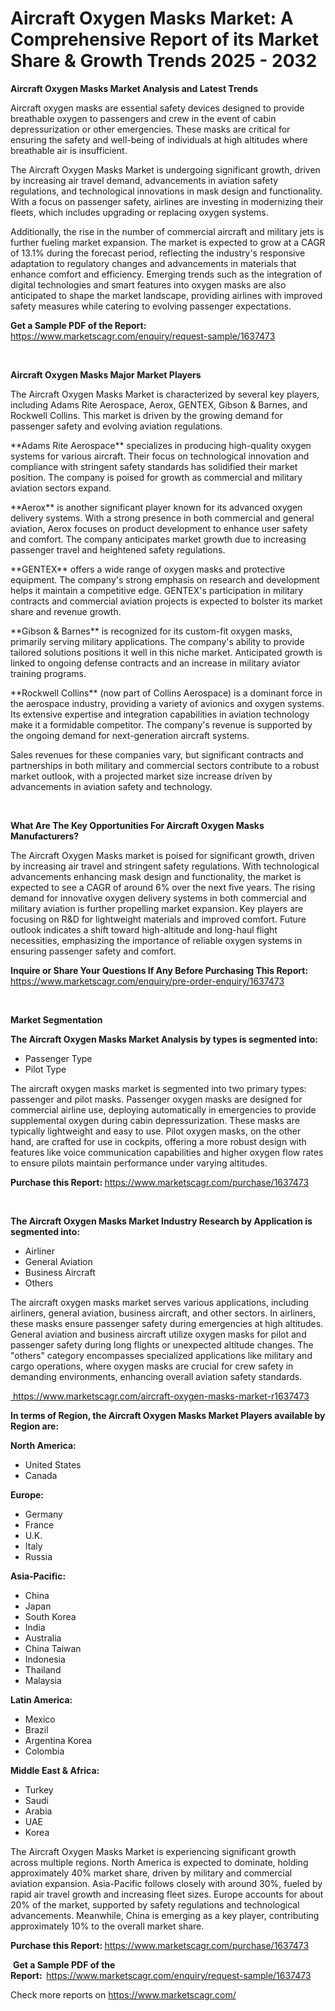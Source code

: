 <p><h1>Aircraft Oxygen Masks Market: A Comprehensive Report of its Market Share & Growth Trends 2025 - 2032</h1></p><p><strong>Aircraft Oxygen Masks Market Analysis and Latest Trends</strong></p>
<p><p>Aircraft oxygen masks are essential safety devices designed to provide breathable oxygen to passengers and crew in the event of cabin depressurization or other emergencies. These masks are critical for ensuring the safety and well-being of individuals at high altitudes where breathable air is insufficient.</p><p>The Aircraft Oxygen Masks Market is undergoing significant growth, driven by increasing air travel demand, advancements in aviation safety regulations, and technological innovations in mask design and functionality. With a focus on passenger safety, airlines are investing in modernizing their fleets, which includes upgrading or replacing oxygen systems. </p><p>Additionally, the rise in the number of commercial aircraft and military jets is further fueling market expansion. The market is expected to grow at a CAGR of 13.1% during the forecast period, reflecting the industry's responsive adaptation to regulatory changes and advancements in materials that enhance comfort and efficiency. Emerging trends such as the integration of digital technologies and smart features into oxygen masks are also anticipated to shape the market landscape, providing airlines with improved safety measures while catering to evolving passenger expectations.</p></p>
<p><strong>Get a Sample PDF of the Report:&nbsp;</strong> <a href="https://www.marketscagr.com/enquiry/request-sample/1637473?utm_campaign=3271&utm_medium=2&utm_source=Github&utm_content=ia&utm_term=23032025&utm_id=aircraft-oxygen-masks">https://www.marketscagr.com/enquiry/request-sample/1637473</a></p>
<p>&nbsp;</p>
<p><strong>Aircraft Oxygen Masks Major Market Players</strong></p>
<p><p>The Aircraft Oxygen Masks Market is characterized by several key players, including Adams Rite Aerospace, Aerox, GENTEX, Gibson & Barnes, and Rockwell Collins. This market is driven by the growing demand for passenger safety and evolving aviation regulations.</p><p>**Adams Rite Aerospace** specializes in producing high-quality oxygen systems for various aircraft. Their focus on technological innovation and compliance with stringent safety standards has solidified their market position. The company is poised for growth as commercial and military aviation sectors expand.</p><p>**Aerox** is another significant player known for its advanced oxygen delivery systems. With a strong presence in both commercial and general aviation, Aerox focuses on product development to enhance user safety and comfort. The company anticipates market growth due to increasing passenger travel and heightened safety regulations.</p><p>**GENTEX** offers a wide range of oxygen masks and protective equipment. The company's strong emphasis on research and development helps it maintain a competitive edge. GENTEX's participation in military contracts and commercial aviation projects is expected to bolster its market share and revenue growth.</p><p>**Gibson & Barnes** is recognized for its custom-fit oxygen masks, primarily serving military applications. The company's ability to provide tailored solutions positions it well in this niche market. Anticipated growth is linked to ongoing defense contracts and an increase in military aviator training programs.</p><p>**Rockwell Collins** (now part of Collins Aerospace) is a dominant force in the aerospace industry, providing a variety of avionics and oxygen systems. Its extensive expertise and integration capabilities in aviation technology make it a formidable competitor. The company's revenue is supported by the ongoing demand for next-generation aircraft systems.</p><p>Sales revenues for these companies vary, but significant contracts and partnerships in both military and commercial sectors contribute to a robust market outlook, with a projected market size increase driven by advancements in aviation safety and technology.</p></p>
<p>&nbsp;</p>
<p><strong>What Are The Key Opportunities For Aircraft Oxygen Masks Manufacturers?</strong></p>
<p><p>The Aircraft Oxygen Masks market is poised for significant growth, driven by increasing air travel and stringent safety regulations. With technological advancements enhancing mask design and functionality, the market is expected to see a CAGR of around 6% over the next five years. The rising demand for innovative oxygen delivery systems in both commercial and military aviation is further propelling market expansion. Key players are focusing on R&D for lightweight materials and improved comfort. Future outlook indicates a shift toward high-altitude and long-haul flight necessities, emphasizing the importance of reliable oxygen systems in ensuring passenger safety and comfort.</p></p>
<p><strong>Inquire or Share Your Questions If Any Before Purchasing This Report:</strong> <a href="https://www.marketscagr.com/enquiry/pre-order-enquiry/1637473?utm_campaign=3271&utm_medium=2&utm_source=Github&utm_content=ia&utm_term=23032025&utm_id=aircraft-oxygen-masks">https://www.marketscagr.com/enquiry/pre-order-enquiry/1637473</a></p>
<p>&nbsp;</p>
<p><strong>Market Segmentation</strong></p>
<p><strong>The Aircraft Oxygen Masks Market Analysis by types is segmented into:</strong></p>
<p><ul><li>Passenger Type</li><li>Pilot Type</li></ul></p>
<p><p>The aircraft oxygen masks market is segmented into two primary types: passenger and pilot masks. Passenger oxygen masks are designed for commercial airline use, deploying automatically in emergencies to provide supplemental oxygen during cabin depressurization. These masks are typically lightweight and easy to use. Pilot oxygen masks, on the other hand, are crafted for use in cockpits, offering a more robust design with features like voice communication capabilities and higher oxygen flow rates to ensure pilots maintain performance under varying altitudes.</p></p>
<p><strong>Purchase this Report:&nbsp;</strong><a href="https://www.marketscagr.com/purchase/1637473?utm_campaign=3271&utm_medium=2&utm_source=Github&utm_content=ia&utm_term=23032025&utm_id=aircraft-oxygen-masks">https://www.marketscagr.com/purchase/1637473</a></p>
<p>&nbsp;</p>
<p><strong>The Aircraft Oxygen Masks Market Industry Research by Application is segmented into:</strong></p>
<p><ul><li>Airliner</li><li>General Aviation</li><li>Business Aircraft</li><li>Others</li></ul></p>
<p><p>The aircraft oxygen masks market serves various applications, including airliners, general aviation, business aircraft, and other sectors. In airliners, these masks ensure passenger safety during emergencies at high altitudes. General aviation and business aircraft utilize oxygen masks for pilot and passenger safety during long flights or unexpected altitude changes. The "others" category encompasses specialized applications like military and cargo operations, where oxygen masks are crucial for crew safety in demanding environments, enhancing overall aviation safety standards.</p></p>
<p><a href="https://www.marketscagr.com/aircraft-oxygen-masks-market-r1637473?utm_campaign=3271&utm_medium=2&utm_source=Github&utm_content=ia&utm_term=23032025&utm_id=aircraft-oxygen-masks">&nbsp;https://www.marketscagr.com/aircraft-oxygen-masks-market-r1637473</a></p>
<p><strong>In terms of Region, the Aircraft Oxygen Masks Market Players available by Region are:</strong></p>
<p>
    <p> <strong> North America: </strong>
        <ul>
            <li>United States</li>
            <li>Canada</li>
        </ul>
        </p> 
    <p> <strong> Europe: </strong>
        <ul>
            <li>Germany</li>
            <li>France</li>
            <li>U.K.</li>
            <li>Italy</li>
            <li>Russia</li>
        </ul>
        </p> 
    <p> <strong> Asia-Pacific: </strong>
        <ul>
            <li>China</li>
            <li>Japan</li>
            <li>South Korea</li>
            <li>India</li>
            <li>Australia</li>
            <li>China Taiwan</li>
            <li>Indonesia</li>
            <li>Thailand</li>
            <li>Malaysia</li>
        </ul>
        </p> 
    <p> <strong> Latin America: </strong>
        <ul>
            <li>Mexico</li>
            <li>Brazil</li>
            <li>Argentina Korea</li>
            <li>Colombia</li>
        </ul>
        </p> 
    <p> <strong> Middle East & Africa: </strong>
        <ul>
            <li>Turkey</li>
            <li>Saudi</li>
            <li>Arabia</li>
            <li>UAE</li>
            <li>Korea</li>
        </ul>
    </p>
    </p>
<p><p>The Aircraft Oxygen Masks Market is experiencing significant growth across multiple regions. North America is expected to dominate, holding approximately 40% market share, driven by military and commercial aviation expansion. Asia-Pacific follows closely with around 30%, fueled by rapid air travel growth and increasing fleet sizes. Europe accounts for about 20% of the market, supported by safety regulations and technological advancements. Meanwhile, China is emerging as a key player, contributing approximately 10% to the overall market share.</p></p>
<p><strong>Purchase this Report: </strong><a href="https://www.marketscagr.com/purchase/1637473?utm_campaign=3271&utm_medium=2&utm_source=Github&utm_content=ia&utm_term=23032025&utm_id=aircraft-oxygen-masks">https://www.marketscagr.com/purchase/1637473</a></p>
<p>&nbsp;<strong>Get a Sample PDF of the Report:&nbsp;&nbsp;</strong><a href="https://www.marketscagr.com/enquiry/request-sample/1637473?utm_campaign=3271&utm_medium=2&utm_source=Github&utm_content=ia&utm_term=23032025&utm_id=aircraft-oxygen-masks">https://www.marketscagr.com/enquiry/request-sample/1637473</a></p>
<p><strong></strong></p>
<p>Check more reports on <a href="https://www.marketscagr.com/?utm_campaign=3271&utm_medium=2&utm_source=Github&utm_content=ia&utm_term=23032025&utm_id=aircraft-oxygen-masks">https://www.marketscagr.com/</a></p>